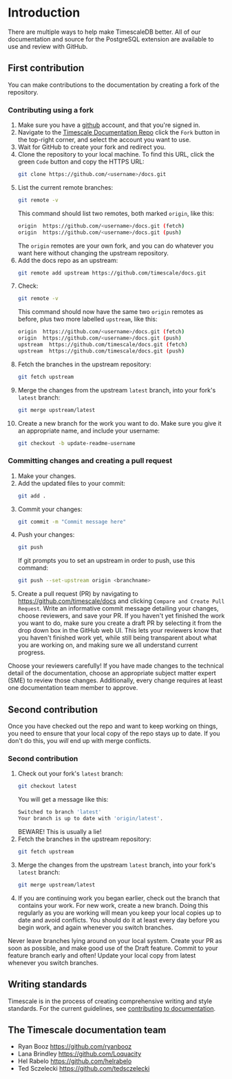 # Introduction
There are multiple ways to help make TimescaleDB better. All of our
documentation and source for the PostgreSQL extension are available to use and
review with GitHub.

## First contribution
You can make contributions to the documentation by creating a fork of the
repository.

<procedure>

### Contributing using a fork
1.  Make sure you have a [github](github.com) account, and that you're signed in.
1.  Navigate to the [Timescale Documentation
Repo](https://github.com/timescale/docs) click the `Fork` button in the
top-right corner, and select the account you want to use.
1.  Wait for GitHub to create your fork and redirect you.
1.  Clone the repository to your local machine. To find this URL, click the green
    `Code` button and copy the HTTPS URL:
    ```bash
    git clone https://github.com/<username>/docs.git
    ```
1.  List the current remote branches:
    ```bash
    git remote -v
    ```
    This command should list two remotes, both marked `origin`, like this:
    ```bash
    origin  https://github.com/<username>/docs.git (fetch)
    origin  https://github.com/<username>/docs.git (push)
    ```
    The `origin` remotes are your own fork, and you can do whatever you want here without changing the upstream repository.
1.  Add the docs repo as an upstream:
    ```bash
    git remote add upstream https://github.com/timescale/docs.git
    ```
1.  Check:
    ```bash
    git remote -v
    ```
    This command should now have the same two `origin` remotes as before, plus two more labelled `upstream`, like this:
    ```bash
    origin  https://github.com/<username>/docs.git (fetch)
    origin  https://github.com/<username>/docs.git (push)
    upstream  https://github.com/timescale/docs.git (fetch)
    upstream  https://github.com/timescale/docs.git (push)
    ```
1.  Fetch the branches in the upstream repository:
    ```bash
    git fetch upstream
    ```
1.  Merge the changes from the upstream `latest` branch, into your fork's
    `latest` branch:
    ```bash
    git merge upstream/latest
    ```
1.  Create a new branch for the work you want to do. Make sure you give it an
    appropriate name, and include your username:
    ```bash
    git checkout -b update-readme-username
    ```

</procedure>

<procedure>

### Committing changes and creating a pull request
1.  Make your changes.
1.  Add the updated files to your commit:
    ```bash
    git add .
    ```
1.  Commit your changes:
    ```bash
    git commit -m "Commit message here"
    ```
1.  Push your changes:
    ```bash
    git push
    ```
    If git prompts you to set an upstream in order to push, use this command:
    ```bash
    git push --set-upstream origin <branchname>
    ```
1.  Create a pull request (PR) by navigating to <https://github.com/timescale/docs>
    and clicking `Compare and Create Pull Request`. Write an informative commit
    message detailing your changes, choose reviewers, and save your PR. If you
    haven't yet finished the work you want to do, make sure you create a draft PR by
    selecting it from the drop down box in the GitHub web UI. This lets your
    reviewers know that you haven't finished work yet, while still being transparent
    about what you are working on, and making sure we all understand current
    progress.

</procedure>

<highlight type="warning">Choose your reviewers carefully! If you have made changes to the technical
detail of the documentation, choose an appropriate subject matter expert (SME)
to review those changes. Additionally, every change requires at least one
documentation team member to approve.</highlight>

## Second contribution
Once you have checked out the repo and want to keep working on things, you need
to ensure that your local copy of the repo stays up to date. If you don't do
this, you *will* end up with merge conflicts.

<procedure>

### Second contribution
1.  Check out your fork's `latest` branch:
    ```bash
    git checkout latest
    ```
    You will get a message like this:
    ```bash
    Switched to branch 'latest'
    Your branch is up to date with 'origin/latest'.
    ```
    BEWARE! This is usually a lie!
1.  Fetch the branches in the upstream repository:
    ```bash
    git fetch upstream
    ```
1.  Merge the changes from the upstream `latest` branch, into your fork's
    `latest` branch:
    ```bash
    git merge upstream/latest
    ```
1.  If you are continuing work you began earlier, check out the branch that
    contains your work. For new work, create a new branch. Doing this regularly as
    you are working will mean you keep your local copies up to date and avoid
    conflicts. You should do it at least every day before you begin work, and again
    whenever you switch branches.


</procedure>

<highlight type="warning">Never leave branches lying around on your local system. Create your PR as soon
as possible, and make good use of the Draft feature. Commit to your feature
branch early and often! Update your local copy from latest whenever you switch
branches.</highlight>

## Writing standards
Timescale is in the process of creating comprehensive writing and style standards. For the current guidelines, see [contributing to documentation][docs-standards].

## The Timescale documentation team
*   Ryan Booz <https://github.com/ryanbooz>
*   Lana Brindley <https://github.com/Loquacity>
*   Hel Rabelo <https://github.com/helrabelo>
*   Ted Sczelecki <https://github.com/tedsczelecki>


[docs-standards]: timescaledb/contribute-to-docs
